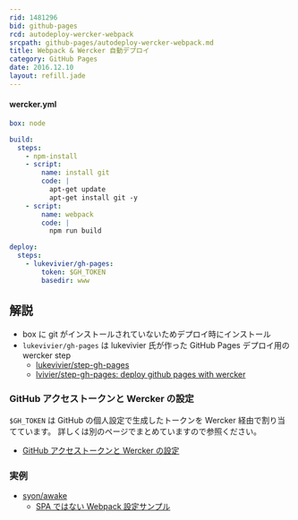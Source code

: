 ```yaml
---
rid: 1481296
bid: github-pages
rcd: autodeploy-wercker-webpack
srcpath: github-pages/autodeploy-wercker-webpack.md
title: Webpack & Wercker 自動デプロイ
category: GitHub Pages
date: 2016.12.10
layout: refill.jade
---
```


#### wercker.yml
```yaml
box: node

build:
  steps:
    - npm-install
    - script:
        name: install git
        code: |
          apt-get update
          apt-get install git -y
    - script:
        name: webpack
        code: |
          npm run build

deploy:
  steps:
    - lukevivier/gh-pages:
        token: $GH_TOKEN
        basedir: www
```


## 解説

- box に git がインストールされていないためデプロイ時にインストール
- `lukevivier/gh-pages` は lukevivier 氏が作った GitHub Pages デプロイ用の wercker step
  - [lukevivier/step-gh-pages](https://app.wercker.com/#applications/51f71ee369cd738a32001822/tab/details/)
  - [lvivier/step-gh-pages: deploy github pages with wercker](https://github.com/lvivier/step-gh-pages)

### GitHub アクセストークンと Wercker の設定
`$GH_TOKEN` は GitHub の個人設定で生成したトークンを Wercker 経由で割り当てています。
詳しくは別のページでまとめていますので参照ください。

- [GitHub アクセストークンと Wercker の設定](../oauth-access-token/)

### 実例

- [syon/awake](https://github.com/syon/awake)
  - [SPA ではない Webpack 設定サンプル](/refills/rid/1481295/)
